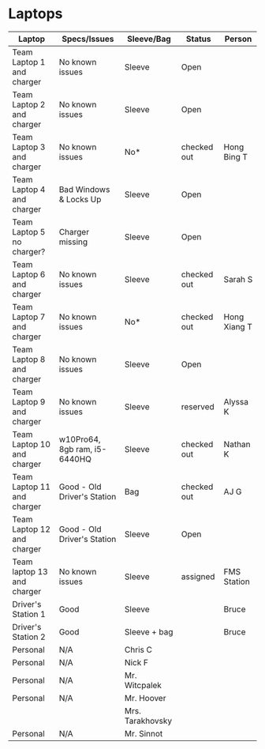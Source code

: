 # Laptops

| Laptop                    | Specs/Issues                  | Sleeve/Bag     | Status | Person | 
|---|---|---|---|---|
| Team Laptop 1 and charger | No known issues               | Sleeve    | Open        |                 | 
| Team Laptop 2 and charger | No known issues               | Sleeve    | Open        |                 | 
| Team Laptop 3 and charger | No known issues               | No*       | checked out | Hong Bing T     |
| Team Laptop 4 and charger | Bad Windows & Locks Up        | Sleeve    | Open        |                 | 
| Team Laptop 5 no charger? | Charger missing               | Sleeve    | Open        |                 |
| Team Laptop 6 and charger | No known issues               | Sleeve    | checked out | Sarah S         | 
| Team Laptop 7 and charger | No known issues               | No*       | checked out | Hong Xiang T    | 
| Team Laptop 8 and charger | No known issues               | Sleeve    | Open        |                 | 
| Team Laptop 9 and charger | No known issues               | Sleeve    | reserved    | Alyssa K        | 
| Team Laptop 10 and charger| w10Pro64, 8gb ram, i5-6440HQ  | Sleeve    | checked out | Nathan K        | 
| Team Laptop 11 and charger| Good - Old Driver's Station   | Bag       | checked out | AJ G            | 
| Team Laptop 12 and charger| Good - Old Driver's Station   | Sleeve    | Open        |                 | 
| Team laptop 13 and charger| No known issues               | Sleeve    | assigned    | FMS Station     | 
| Driver's Station 1        | Good                          | Sleeve    |             | Bruce           |
| Driver's Station 2        | Good                          | Sleeve + bag |          | Bruce           |
| Personal | N/A | Chris C |
| Personal | N/A | Nick F |
| Personal | N/A | Mr. Witcpalek |
| Personal | N/A | Mr. Hoover | 
|  |   | Mrs. Tarakhovsky | 
| Personal | N/A | Mr. Sinnot | 